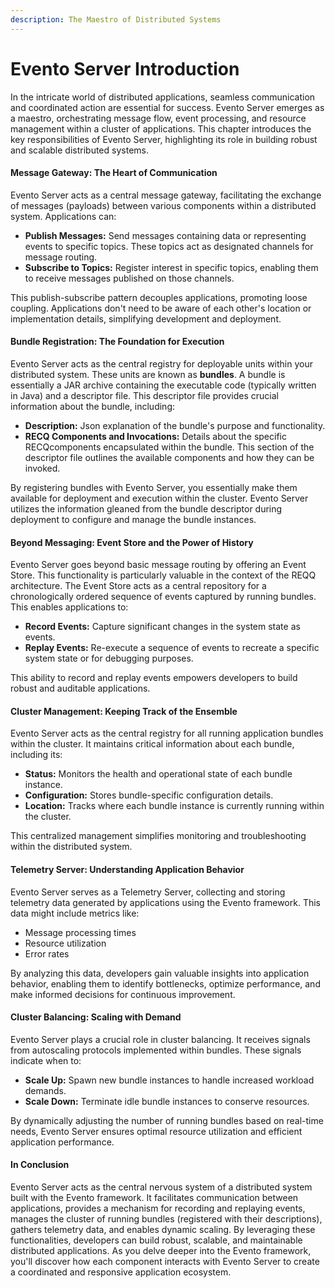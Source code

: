 ```yaml
---
description: The Maestro of Distributed Systems
---
```


# Evento Server Introduction

In the intricate world of distributed applications, seamless communication and coordinated action are essential for success. Evento Server emerges as a maestro, orchestrating message flow, event processing, and resource management within a cluster of applications. This chapter introduces the key responsibilities of Evento Server, highlighting its role in building robust and scalable distributed systems.

#### Message Gateway: The Heart of Communication

Evento Server acts as a central message gateway, facilitating the exchange of messages (payloads) between various components within a distributed system. Applications can:

* **Publish Messages:** Send messages containing data or representing events to specific topics. These topics act as designated channels for message routing.
* **Subscribe to Topics:** Register interest in specific topics, enabling them to receive messages published on those channels.

This publish-subscribe pattern decouples applications, promoting loose coupling. Applications don't need to be aware of each other's location or implementation details, simplifying development and deployment.

#### Bundle Registration: The Foundation for Execution

Evento Server acts as the central registry for deployable units within your distributed system. These units are known as **bundles**. A bundle is essentially a JAR archive containing the executable code (typically written in Java) and a descriptor file. This descriptor file provides crucial information about the bundle, including:

* **Description:** Json explanation of the bundle's purpose and functionality.
* **RECQ Components and Invocations:** Details about the specific RECQcomponents encapsulated within the bundle. This section of the descriptor file outlines the available components and how they can be invoked.

By registering bundles with Evento Server, you essentially make them available for deployment and execution within the cluster. Evento Server utilizes the information gleaned from the bundle descriptor during deployment to configure and manage the bundle instances.

#### Beyond Messaging: Event Store and the Power of History

Evento Server goes beyond basic message routing by offering an Event Store. This functionality is particularly valuable in the context of the REQQ architecture. The Event Store acts as a central repository for a chronologically ordered sequence of events captured by running bundles. This enables applications to:

* **Record Events:** Capture significant changes in the system state as events.
* **Replay Events:** Re-execute a sequence of events to recreate a specific system state or for debugging purposes.

This ability to record and replay events empowers developers to build robust and auditable applications.

#### Cluster Management: Keeping Track of the Ensemble

Evento Server acts as the central registry for all running application bundles within the cluster. It maintains critical information about each bundle, including its:

* **Status:** Monitors the health and operational state of each bundle instance.
* **Configuration:** Stores bundle-specific configuration details.
* **Location:** Tracks where each bundle instance is currently running within the cluster.

This centralized management simplifies monitoring and troubleshooting within the distributed system.

#### Telemetry Server: Understanding Application Behavior

Evento Server serves as a Telemetry Server, collecting and storing telemetry data generated by applications using the Evento framework. This data might include metrics like:

* Message processing times
* Resource utilization
* Error rates

By analyzing this data, developers gain valuable insights into application behavior, enabling them to identify bottlenecks, optimize performance, and make informed decisions for continuous improvement.

#### Cluster Balancing: Scaling with Demand

Evento Server plays a crucial role in cluster balancing. It receives signals from autoscaling protocols implemented within bundles. These signals indicate when to:

* **Scale Up:** Spawn new bundle instances to handle increased workload demands.
* **Scale Down:** Terminate idle bundle instances to conserve resources.

By dynamically adjusting the number of running bundles based on real-time needs, Evento Server ensures optimal resource utilization and efficient application performance.

#### In Conclusion

Evento Server acts as the central nervous system of a distributed system built with the Evento framework. It facilitates communication between applications, provides a mechanism for recording and replaying events, manages the cluster of running bundles (registered with their descriptions), gathers telemetry data, and enables dynamic scaling. By leveraging these functionalities, developers can build robust, scalable, and maintainable distributed applications. As you delve deeper into the Evento framework, you'll discover how each component interacts with Evento Server to create a coordinated and responsive application ecosystem.
